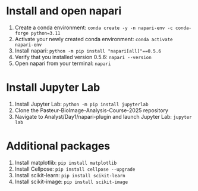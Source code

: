 # Install and open napari

1) Create a conda environment: `conda create -y -n napari-env -c conda-forge python=3.11`
2) Activate your newly created conda environment: `conda activate napari-env`
3) Install napari: `python -m pip install "napari[all]"==0.5.6`
4) Verify that you installed version 0.5.6: `napari --version`
5) Open napari from your terminal: `napari`

# Install Jupyter Lab 
1) Install Jupyter Lab: `python -m pip install jupyterlab`
2) Clone the Pasteur-BioImage-Analysis-Course-2025 repository
3) Navigate to Analyst/Day1/napari-plugin and launch Jupyter Lab: `jupyter lab`

# Additional packages
1) Install matplotlib: `pip install matplotlib`
3) Install Cellpose: `pip install cellpose --upgrade`
4) Install scikit-learn: `pip install scikit-learn`
5) Install scikit-image: `pip install scikit-image`
